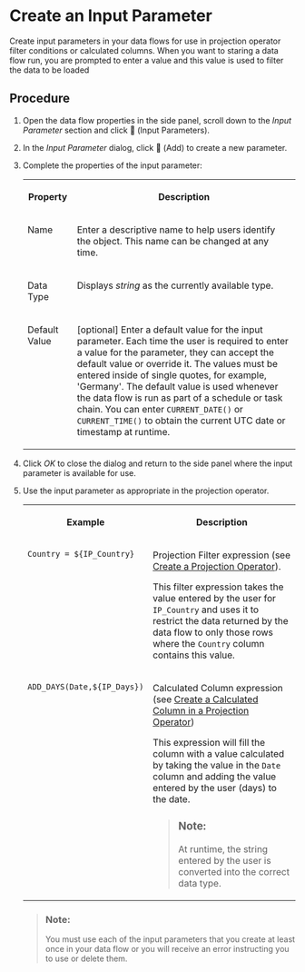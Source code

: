 <!-- loioa6fb3e70da0a42b2aa4a7ac7b73f5ae1 -->

<link rel="stylesheet" type="text/css" href="../css/sap-icons.css"/>

# Create an Input Parameter

Create input parameters in your data flows for use in projection operator filter conditions or calculated columns. When you want to staring a data flow run, you are prompted to enter a value and this value is used to filter the data to be loaded



## Procedure

1.  Open the data flow properties in the side panel, scroll down to the *Input Parameter* section and click <span class="FPA-icons"></span> \(Input Parameters\).

2.  In the *Input Parameter* dialog, click <span class="FPA-icons"></span> \(Add\) to create a new parameter.

3.  Complete the properties of the input parameter:


    <table>
    <tr>
    <th valign="top">

    Property
    
    </th>
    <th valign="top">

    Description
    
    </th>
    </tr>
    <tr>
    <td valign="top">
    
    Name 
    
    </td>
    <td valign="top">
    
    Enter a descriptive name to help users identify the object. This name can be changed at any time. 
    
    </td>
    </tr>
    <tr>
    <td valign="top">
    
    Data Type 
    
    </td>
    <td valign="top">
    
    Displays *string* as the currently available type. 
    
    </td>
    </tr>
    <tr>
    <td valign="top">
    
    Default Value 
    
    </td>
    <td valign="top">
    
    \[optional\] Enter a default value for the input parameter. Each time the user is required to enter a value for the parameter, they can accept the default value or override it. The values must be entered inside of single quotes, for example, 'Germany'. The default value is used whenever the data flow is run as part of a schedule or task chain. You can enter `CURRENT_DATE()` or `CURRENT_TIME()` to obtain the current UTC date or timestamp at runtime. 
    
    </td>
    </tr>
    </table>
    
4.  Click *OK* to close the dialog and return to the side panel where the input parameter is available for use.

5.  Use the input parameter as appropriate in the projection operator.


    <table>
    <tr>
    <th valign="top">

    Example
    
    </th>
    <th valign="top">

    Description
    
    </th>
    </tr>
    <tr>
    <td valign="top">
    
    `Country = ${IP_Country}`
    
    </td>
    <td valign="top">
    
    Projection Filter expression \(see [Create a Projection Operator](create-a-projection-operator-912f740.md)\).

    This filter expression takes the value entered by the user for `IP_Country` and uses it to restrict the data returned by the data flow to only those rows where the `Country` column contains this value.
    
    </td>
    </tr>
    <tr>
    <td valign="top">
    
    `ADD_DAYS(Date,${IP_Days})`
    
    </td>
    <td valign="top">
    
    Calculated Column expression \(see [Create a Calculated Column in a Projection Operator](create-a-calculated-column-in-a-projection-operator-73116a5.md)\)

    This expression will fill the column with a value calculated by taking the value in the `Date` column and adding the value entered by the user \(days\) to the date.

    > ### Note:  
    > At runtime, the string entered by the user is converted into the correct data type.


    
    </td>
    </tr>
    </table>
    
    > ### Note:  
    > You must use each of the input parameters that you create at least once in your data flow or you will receive an error instructing you to use or delete them.


